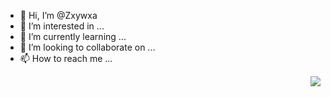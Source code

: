 - 👋 Hi, I’m @Zxywxa
- 👀 I’m interested in ...
- 🌱 I’m currently learning ...
- 💞️ I’m looking to collaborate on ...
- 📫 How to reach me ...
<img align="right" src="https://github-readme-stats.vercel.app/api?username=WangDanPeng&show_icons=true">
<!---
Zxywxa/Zxywxa is a ✨ special ✨ repository because its `README.md` (this file) appears on your GitHub profile.
You can click the Preview link to take a look at your changes.
--->
